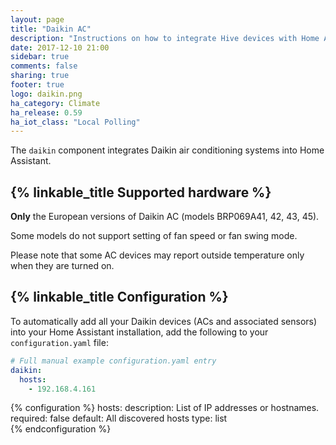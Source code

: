 ```yaml
---
layout: page
title: "Daikin AC"
description: "Instructions on how to integrate Hive devices with Home Assistant."
date: 2017-12-10 21:00
sidebar: true
comments: false
sharing: true
footer: true
logo: daikin.png
ha_category: Climate
ha_release: 0.59
ha_iot_class: "Local Polling"
---
```


The `daikin` component integrates Daikin air conditioning systems into Home Assistant.

## {% linkable_title Supported hardware %}

**Only** the European versions of Daikin AC (models BRP069A41, 42, 43, 45).

Some models do not support setting of fan speed or fan swing mode.

Please note that some AC devices may report outside temperature only when they are turned on.

## {% linkable_title Configuration %}

To automatically add all your Daikin devices (ACs and associated sensors) into your Home Assistant installation, add the following to your `configuration.yaml` file:

```yaml
# Full manual example configuration.yaml entry
daikin:
  hosts:
    - 192.168.4.161
```

{% configuration %}
hosts:
  description: List of IP addresses or hostnames.
  required: false
  default: All discovered hosts
  type: list     
{% endconfiguration %}
